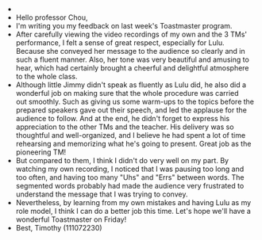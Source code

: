 -
- Hello professor Chou,
- I'm writing you my feedback on last week's Toastmaster program.
- After carefully viewing the video recordings of my own and the 3 TMs' performance, I felt a sense of great respect, especially for Lulu. Because she conveyed her message to the audience so clearly and in such a fluent manner. Also, her tone was very beautiful and amusing to hear, which had certainly brought a cheerful and delightful atmosphere to the whole class.
- Although little Jimmy didn't speak as fluently as Lulu did, he also did a wonderful job on making sure that the whole procedure was carried out smoothly. Such as giving us some warm-ups to the topics before the prepared speakers gave out their speech, and led the applause for the audience to follow. And at the end, he didn't forget to express his appreciation to the other TMs and the teacher. His delivery was so thoughtful and well-organized, and I believe he had spent a lot of time rehearsing and memorizing what he's going to present. Great job as the pioneering TM!
- But compared to them, I think I didn't do very well on my part. By watching my own recording, I noticed that I was pausing too long and too often, and having too many "Uhs" and "Errs" between words. The segmented words probably had made the audience very frustrated to understand the message that I was trying to convey.
- Nevertheless, by learning from my own mistakes and having Lulu as my role model, I think I can do a better job this time. Let's hope we'll have a wonderful Toastmaster on Friday!
- Best, Timothy (111072230)
